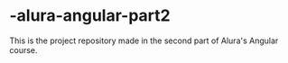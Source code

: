 # -alura-angular-part2
This is the project repository made in the second part of Alura's Angular course.
